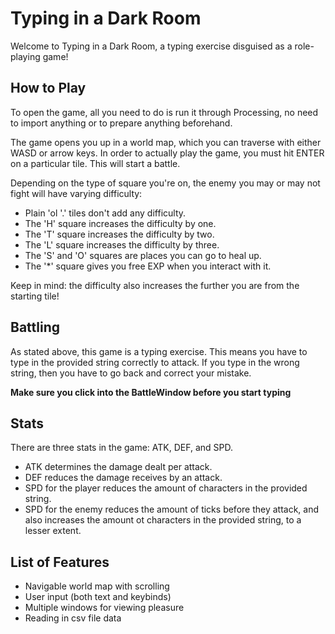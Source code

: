 # Typing in a Dark Room

Welcome to Typing in a Dark Room, a typing exercise disguised as a role-playing game!

## How to Play

To open the game, all you need to do is run it through Processing, no need to import anything or to prepare anything beforehand.

The game opens you up in a world map, which you can traverse with either WASD or arrow keys. 
In order to actually play the game, you must hit ENTER on a particular tile. This will start a battle.

Depending on the type of square you're on, the enemy you may or may not fight will have varying difficulty:

- Plain 'ol '.' tiles don't add any difficulty.
- The 'H' square increases the difficulty by one.
- The 'T' square increases the difficulty by two.
- The 'L' square increases the difficulty by three.
- The 'S' and 'O' squares are places you can go to heal up.
- The '\*' square gives you free EXP when you interact with it.

Keep in mind: the difficulty also increases the further you are from the starting tile!

## Battling

As stated above, this game is a typing exercise. 
This means you have to type in the provided string correctly to attack.
If you type in the wrong string, then you have to go back and correct your mistake.

**Make sure you click into the BattleWindow before you start typing**

## Stats

There are three stats in the game: ATK, DEF, and SPD. 
- ATK determines the damage dealt per attack.
- DEF reduces the damage receives by an attack.
- SPD for the player reduces the amount of characters in the provided string.
- SPD for the enemy reduces the amount of ticks before they attack, and also increases the amount ot characters in the provided string, to a lesser extent.

## List of Features

- Navigable world map with scrolling
- User input (both text and keybinds)
- Multiple windows for viewing pleasure
- Reading in csv file data